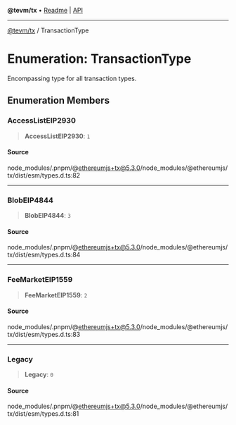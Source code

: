 **@tevm/tx** • [Readme](../README.md) \| [API](../globals.md)

***

[@tevm/tx](../README.md) / TransactionType

# Enumeration: TransactionType

Encompassing type for all transaction types.

## Enumeration Members

### AccessListEIP2930

> **AccessListEIP2930**: `1`

#### Source

node\_modules/.pnpm/@ethereumjs+tx@5.3.0/node\_modules/@ethereumjs/tx/dist/esm/types.d.ts:82

***

### BlobEIP4844

> **BlobEIP4844**: `3`

#### Source

node\_modules/.pnpm/@ethereumjs+tx@5.3.0/node\_modules/@ethereumjs/tx/dist/esm/types.d.ts:84

***

### FeeMarketEIP1559

> **FeeMarketEIP1559**: `2`

#### Source

node\_modules/.pnpm/@ethereumjs+tx@5.3.0/node\_modules/@ethereumjs/tx/dist/esm/types.d.ts:83

***

### Legacy

> **Legacy**: `0`

#### Source

node\_modules/.pnpm/@ethereumjs+tx@5.3.0/node\_modules/@ethereumjs/tx/dist/esm/types.d.ts:81
